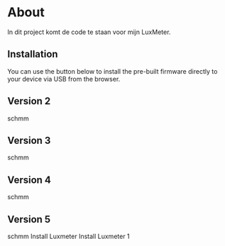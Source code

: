 # About

In dit project komt de code te staan voor mijn LuxMeter.

## Installation

You can use the button below to install the pre-built firmware directly to your device via USB from the browser.

## Version 2
schmm
## Version 3
schmm
## Version 4
schmm

## Version 5
schmm
<esp-web-install-button manifest=".myesphome-luxmeter-manifest.json"> Install Luxmeter</esp-web-install-button>
<esp-web-install-button manifest="./myesphome-luxmeter1-manifest.json"> Install Luxmeter 1</esp-web-install-button>

<script type="module" src="https://unpkg.com/esp-web-tools@9/dist/web/install-button.js?module"></script>
